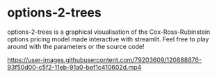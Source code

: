 # options-2-trees
options-2-trees is a graphical visualisation of the Cox-Ross-Rubinstein options pricing model made interactive with streamlit. Feel free to play around with the parameters or the source code!


https://user-images.githubusercontent.com/79203609/120888876-93f50d00-c5f2-11eb-91a0-bef1c410602d.mp4
